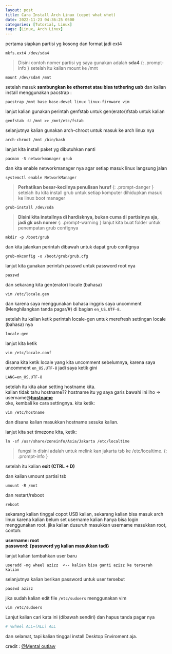 ```yaml
---
layout: post
title: Cara Install Arch Linux (cepet what whet)
date: 2022-11-23 04:36:25 0500
categories: [Tutorial, Linux]
tags: [Linux, Arch Linux]
---
```


pertama siapkan partisi yg kosong dan format jadi ext4
```terminal
mkfs.ext4 /dev/sda4
```
> Disini contoh nomer partisi yg saya gunakan adalah **sda4**
{: .prompt-info }
setelah itu kalian mount ke /mnt
```terminal
mount /dev/sda4 /mnt
```
setelah masuk **sambungkan ke ethernet atau bisa tethering usb**
dan kalian install menggunakan pacstrap :
```terminal
pacstrap /mnt base base-devel linux linux-firmware vim
```
lanjut kalian gunakan perintah genfstab untuk gen(erator)fstab untuk kalian
```terminal
genfstab -U /mnt >> /mnt/etc/fstab
```
selanjutnya kalian gunakan arch-chroot untuk masuk ke arch linux nya
```terminal
arch-chroot /mnt /bin/bash
```
lanjut kita install paket yg dibutuhkan nanti
```terminal
pacman -S networkmanager grub
```
dan kita enable networkmanager nya agar setiap masuk linux langsung jalan
```terminal
systemctl enable NetworkManager
```
> **Perhatikan besar-kecilnya penulisan huruf**
{: .prompt-danger }
setelah itu kita install grub untuk setiap komputer dihidupkan masuk ke linux boot manager
```terminal
grub-install /dev/sda
```
> **Disini kita installnya di hardisknya, bukan cuma di partisinya aja, jadi gk ush nomer**
{: .prompt-warning }
lanjut kita buat folder untuk penempatan grub confignya
```terminal
mkdir -p /boot/grub
```
dan kita jalankan perintah dibawah untuk dapat grub confignya
```terminal
grub-mkconfig -o /boot/grub/grub.cfg
```
lanjut kita gunakan perintah passwd untuk password root nya
```terminal
passwd
```
dan sekarang kita gen(erator) locale (bahasa)
```terminal
vim /etc/locale.gen
```
dan karena saya menggunakan bahasa inggris saya uncomment (Menghilangkan tanda pagar/#)
di bagian `en_US.UTF-8`.

setelah itu kalian ketik perintah locale-gen untuk merefresh settingan locale (bahasa) nya
```terminal
locale-gen
```
lanjut kita ketik
```terminal
vim /etc/locale.conf
```
disana kita ketik locale yang kita uncomment sebelumnya, karena saya uncomment `en_US.UTF-8` jadi
saya ketik gini
```
LANG=en_US.UTF-8
```
setelah itu kita akan setting hostname kita.<br> kalian tidak tahu hostname?? hostname itu yg saya
garis bawahi ini lho => username@<b><u>hostname</u></b><br>
oke, kembali ke cara settingnya. kita ketik:
```terminal
vim /etc/hostname
```
dan disana kalian masukkan hostname sesuka kalian.<br>

lanjut kita set timezone kita, ketik:
```terminal
ln -sf /usr/share/zoneinfo/Asia/Jakarta /etc/localtime
```
> fungsi ln disini adalah untuk melink kan jakarta tsb ke /etc/localtime.
{: .prompt-info }

setelah itu kalian **exit (CTRL + D)**

dan kalian umount partisi tsb
```terminal
umount -R /mnt
```
dan restart/reboot
```terminal
reboot
```
sekarang kalian tinggal copot USB kalian, sekarang kalian bisa masuk arch linux
karena kalian belum set username kalian hanya bisa login menggunakan root.
jika kalian dusuruh masukkan username masukkan root, contoh:

**username: root**<br>
**password: {password yg kalian masukkan tadi}**

lanjut kalian tambahkan user baru
```terminal
useradd -mg wheel azizz  <-- kalian bisa ganti azizz ke terserah kalian
```
selanjutnya kalian berikan password untuk user tersebut
```terminal
passwd azizz
```
jika sudah kalian edit file `/etc/sudoers` menggunakan vim
```terminal
vim /etc/sudoers
```
Lanjut kalian cari kata ini (dibawah sendiri) dan hapus tanda pagar nya
```sh
# %wheel ALL=(ALL) ALL
```

dan selamat, tapi kalian tinggal install Desktop Enviroment aja.

credit : [@Mental outlaw](https://www.youtube.com/c/mentaloutlaw)
